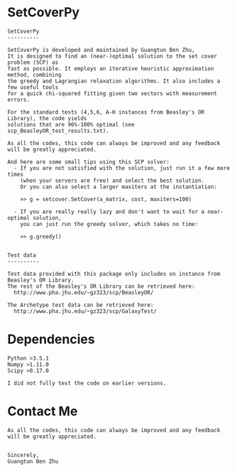 SetCoverPy
=============

    SetCoverPy
    ----------

    SetCoverPy is developed and maintained by Guangtun Ben Zhu, 
    It is designed to find an (near-)optimal solution to the set cover problem (SCP) as 
    fast as possible. It employs an iterative heuristic approximation method, combining 
    the greedy and Lagrangian relaxation algorithms. It also includes a few useful tools
    for a quick chi-squared fitting given two vectors with measurement errors.

    For the standard tests (4,5,6, A-H instances from Beasley's OR Library), the code yields 
    solutions that are 96%-100% optimal (see scp_BeasleyOR_test_results.txt). 

    As all the codes, this code can always be improved and any feedback will be greatly appreciated.

    And here are some small tips using this SCP solver:
      - If you are not satisfied with the solution, just run it a few more times 
        (when your servers are free) and select the best solution.
        Or you can also select a larger maxiters at the instantiation:

        >> g = setcover.SetCover(a_matrix, cost, maxiters=100)

      - If you are really really lazy and don't want to wait for a near-optimal solution,
        you can just run the greedy solver, which takes no time:

        >> g.greedy()


    Test data
    ----------

    Test data provided with this package only includes on instance from Beasley's OR Library.
    The rest of the Beasley's OR Library can be retrieved here:
      http://www.pha.jhu.edu/~gz323/scp/BeasleyOR/  

    The Archetype test data can be retrieved here:
      http://www.pha.jhu.edu/~gz323/scp/GalaxyTest/


Dependencies
=============
    Python >3.5.1
    Numpy >1.11.0
    Scipy >0.17.0

    I did not fully test the code on earlier versions.

Contact Me
=============
    As all the codes, this code can always be improved and any feedback will be greatly appreciated.


    Sincerely,
    Guangtun Ben Zhu
